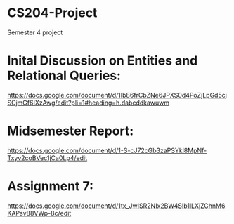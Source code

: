 # CS204-Project
Semester 4 project
# Inital Discussion on Entities and Relational Queries:
https://docs.google.com/document/d/1Ib86frCbZNe6JPXS0d4PoZjLpGd5cjSCjmGf6IXzAwg/edit?pli=1#heading=h.dabcddkawuwm
# Midsemester Report:
https://docs.google.com/document/d/1-S-cJ72cGb3zaPSYkl8MpNf-Txyv2coBVec1jCa0Lp4/edit
# Assignment 7:
https://docs.google.com/document/d/1tx_JwISR2NIx2BW4SIb1lLXjZChnM6KAPsv88VWp-8c/edit
